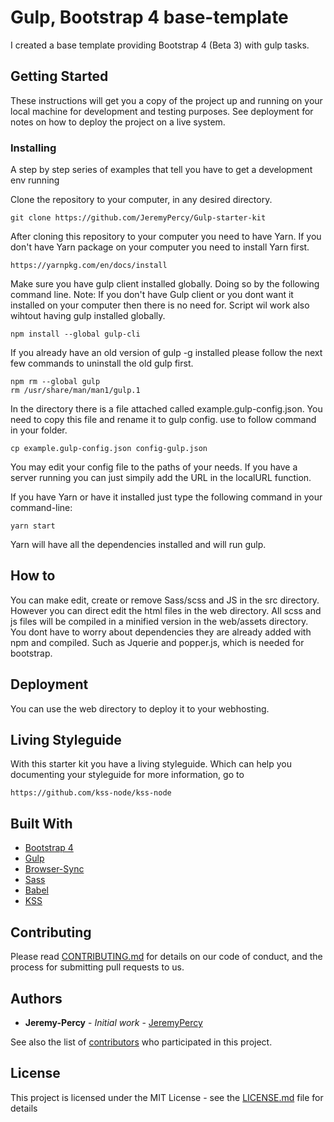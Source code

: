 # Gulp, Bootstrap 4 base-template

I created a base template providing Bootstrap 4 (Beta 3) with gulp tasks.

## Getting Started

These instructions will get you a copy of the project up and running on your local machine for development and testing purposes. See deployment for notes on how to deploy the project on a live system.

### Installing

A step by step series of examples that tell you have to get a development env running

Clone the repository to your computer, in any desired directory.
```
git clone https://github.com/JeremyPercy/Gulp-starter-kit
```
After cloning this repository to your computer you need to have Yarn. If you don't have Yarn package on your computer you need to install Yarn first.
```
https://yarnpkg.com/en/docs/install
```
Make sure you have gulp client installed globally. Doing so by the following command line. Note: If you don't have Gulp client or you dont want it installed on your computer then there is no need for. Script wil work also wihtout having gulp installed globally.
```
npm install --global gulp-cli
```
If you already have an old version of gulp -g installed please follow the next few commands to uninstall the old gulp first.
```
npm rm --global gulp
rm /usr/share/man/man1/gulp.1
```
In the directory there is a file attached called example.gulp-config.json. You need to copy this file and rename it to gulp config. use to follow command in your folder.
```
cp example.gulp-config.json config-gulp.json
```
You may edit your config file to the paths of your needs. If you have a server running you can just simpily add the URL in the localURL function.

If you have Yarn or have it installed just type the following command in your command-line:
```
yarn start
```
Yarn will have all the dependencies installed and will run gulp. 


## How to
 You can make edit, create or remove Sass/scss and JS in the src directory. However you can direct edit the html files in the web directory. All scss and js files will be compiled in a minified version in the web/assets directory.
 You dont have to worry about dependencies they are already added with npm and compiled. Such as Jquerie and popper.js, which is needed for bootstrap. 

## Deployment

You can use the web directory to deploy it to your webhosting.

## Living Styleguide
With this starter kit you have a living styleguide. Which can help you documenting your styleguide for more information, go to
```
https://github.com/kss-node/kss-node
```

## Built With

* [Bootstrap 4](https://getbootstrap.com) 
* [Gulp](https://gulpfile.org)
* [Browser-Sync](https://www.browsersync.io) 
* [Sass](http://sass-lang.com) 
* [Babel](https://babeljs.io)
* [KSS](http://kss-node.github.io/kss-node/)

## Contributing

Please read [CONTRIBUTING.md](https://gist.github.com/PurpleBooth/b24679402957c63ec426) for details on our code of conduct, and the process for submitting pull requests to us.

## Authors

* **Jeremy-Percy** - *Initial work* - [JeremyPercy](https://github.com/JeremyPercy)

See also the list of [contributors](https://github.com/your/project/contributors) who participated in this project.

## License

This project is licensed under the MIT License - see the [LICENSE.md](LICENSE.md) file for details

